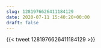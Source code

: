 ```yaml
---
slug: 1281976626411184129
date: 2020-07-11 15:40:20+00:00
draft: false
---
```


{{< tweet 1281976626411184129 >}}
